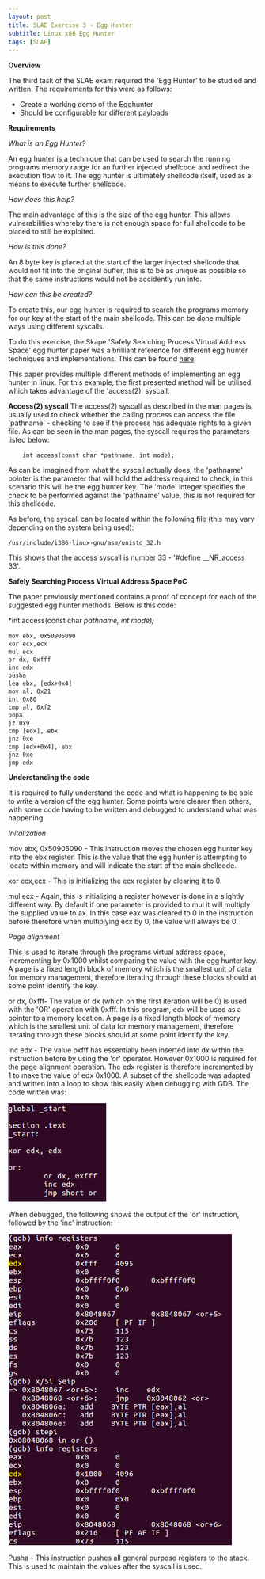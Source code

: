 ```yaml
---
layout: post
title: SLAE Exercise 3 - Egg Hunter
subtitle: Linux x86 Egg Hunter
tags: [SLAE]
---
```


**Overview**

The third task of the SLAE exam required the 'Egg Hunter' to be studied and written. The requirements for this were as follows:

- Create a working demo of the Egghunter
- Should be configurable for different payloads

**Requirements**

*What is an Egg Hunter?* 

An egg hunter is a technique that can be used to search the running programs memory range for an  further injected shellcode and redirect the execution flow to it. The egg hunter is ultimately shellcode itself, used as a means to execute further shellcode. 

*How does this help?*

The main advantage of this is the size of the egg hunter. This allows vulnerabilities whereby there is not enough space for full shellcode to be placed to still be exploited. 

*How is this done?*

An 8 byte key is placed at the start of the larger injected  shellcode that would not fit into the original buffer, this is to be as unique as possible so that the same instructions would not be accidently run into. 

*How can this be created?*

To create this, our egg hunter is required to search the programs memory for our key at the start of the main shellcode. This can be done multiple ways using different syscalls. 



To do this exercise, the Skape 'Safely Searching Process Virtual Address Space' egg hunter paper was a brilliant reference for different egg hunter techniques and implementations. This can be found [here](http://www.hick.org/code/skape/papers/egghunt-shellcode.pdf).

This paper provides multiple different methods of implementing an egg hunter in linux. For this example, the first presented method will be utilised which takes advantage of the 'access(2)' syscall. 


**Access(2) syscall**
The access(2) syscall as described in the man pages is usually used to check whether the calling process can access the file 'pathname' - checking to see if the process has adequate rights to a given file.  As can be seen in the man pages, the syscall requires the parameters listed below:

```
	int access(const char *pathname, int mode);
```

As can be imagined from what the syscall actually does, the 'pathname' pointer is the parameter that will hold the address required to check, in this scenario this will be the egg hunter key. The 'mode' integer specifies the check to be performed against the 'pathname' value, this is not required for this shellcode. 

As before, the syscall can be located within the following file (this may vary depending on the system being used):

	/usr/include/i386-linux-gnu/asm/unistd_32.h

This shows that the access syscall is number 33 - '#define __NR_access 33'. 


**Safely Searching Process Virtual Address Space PoC**

The paper previously mentioned contains a proof of concept for each of the suggested egg hunter methods. Below is this code:

  *int access(const char *pathname, int mode);*

```
mov ebx, 0x50905090
xor ecx,ecx
mul ecx
or dx, 0xfff
inc edx
pusha
lea ebx, [edx+0x4]
mov al, 0x21
int 0x80
cmp al, 0xf2
popa
jz 0x9
cmp [edx], ebx
jnz 0xe
cmp [edx+0x4], ebx
jnz 0xe
jmp edx
```

**Understanding the code**

It is required to fully understand the code and what is happening to be able to write a version of the egg hunter. Some points were clearer then others, with some code having to be written and debugged to understand what was happening. 

*Initalization*

mov ebx, 0x50905090 - This instruction moves the chosen egg hunter key into the ebx register. This is the value that the egg hunter is attempting to locate within memory and will indicate the start of the main shellcode. 

xor ecx,ecx - This is initializing the ecx register by clearing it to 0. 

mul ecx - Again, this is initializing a register however is done in a slightly different way. By default if one parameter is provided to mul it will multiply the supplied value to ax. In this case eax was cleared to 0 in the instruction before therefore when multiplying ecx by 0, the value will always be 0. 


*Page alignment*

This is used to iterate through the programs virtual address space, incrementing by 0x1000 whilst comparing the value with the egg hunter key. A page is a fixed length block of memory which is the smallest unit of data for memory management, therefore iterating through these blocks should at some point identify the key. 

or dx, 0xfff- The value of dx (which on the first iteration will be 0) is used with the 'OR' operation with 0xfff. In this program, edx will be used as a pointer to a memory location. A page is a fixed length block of memory which is the smallest unit of data for memory management, therefore iterating through these blocks should at some point identify the key. 

Inc edx - The value oxfff has essentially been inserted into dx within the instruction before by using the 'or' operator. However 0x1000 is required for the page alignment operation. The edx register is therefore incremented by 1 to make the value of edx 0x1000. A subset of the shellcode was adapted and written into a loop to show this easily when debugging with GDB. The code written was:

![Page Alignment](https://raw.githubusercontent.com/14Deep/14deep.github.io/master/_posts/Images/EX3/incedx.png)

When debugged, the following shows the output of the 'or' instruction, followed by the 'inc' instruction:

![Page Alignment](https://raw.githubusercontent.com/14Deep/14deep.github.io/master/_posts/Images/EX3/incedx2.png)

Pusha - This instruction pushes all general purpose registers to the stack. This is used to maintain the values after the syscall is used. 





